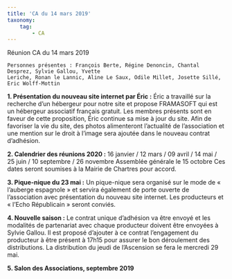 ```yaml
---
title: 'CA du 14 mars 2019'
taxonomy:
    tag:
        - CA
---
```


Réunion CA du 14 mars 2019

```
Personnes présentes : François Berte, Régine Denoncin, Chantal Desprez, Sylvie Gallou, Yvette
Leriche, Ronan le Lannic, Aline Le Saux, Odile Millet, Josette Sillé, Eric Wolff-Mottin
```

**1. Présentation du nouveau site internet par Éric :**
Éric a travaillé sur la recherche d’un hébergeur pour notre site et propose FRAMASOFT qui est un
hébergeur associatif français gratuit.
Les membres présents sont en faveur de cette proposition, Éric continue sa mise à jour du site.
Afin de favoriser la vie du site, des photos alimenteront l’actualité de l’association et une mention
sur le droit à l’image sera ajoutée dans le nouveau contrat d’adhésion.

**2. Calendrier des réunions 2020 :**
16 janvier / 12 mars / 09 avril / 14 mai / 25 juin / 10 septembre / 26 novembre
Assemblée générale le 15 octobre
Ces dates seront soumises à la Mairie de Chartres pour accord.

**3. Pique-nique du 23 mai :**
Un pique-nique sera organisé sur le mode de « l’auberge espagnole » et servira également de
porte ouverte de l’association avec présentation du nouveau site internet.
Les producteurs et « l’Echo Républicain » seront conviés.

**4. Nouvelle saison :**
Le contrat unique d’adhésion va être envoyé et les modalités de partenariat avec chaque
producteur doivent être envoyées à Sylvie Gallou. Il est proposé d’ajouter à ce contrat
l’engagement du producteur à être présent à 17h15 pour assurer le bon déroulement des
distributions.
La distribution du jeudi de l’Ascension se fera le mercredi 29 mai.

**5. Salon des Associations, septembre 2019**